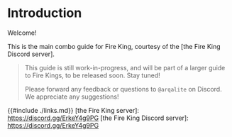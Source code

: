 # Introduction

Welcome!

This is the main combo guide for Fire King, courtesy of the [the Fire King Discord server].

> This guide is still work-in-progress, and will be part of a larger guide to Fire Kings, to be released soon. Stay tuned!
>
> Please forward any feedback or questions to `@arqalite` on Discord. We appreciate any suggestions!

{{#include ./links.md}}
[the Fire King server]: https://discord.gg/ErkeY4g9PG
[the Fire King Discord server]: https://discord.gg/ErkeY4g9PG

